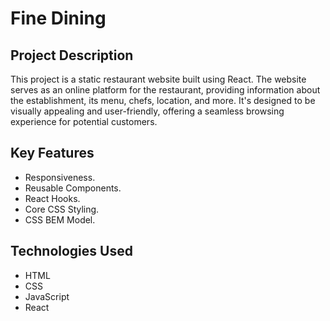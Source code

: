 # Fine Dining

## Project Description
This project is a static restaurant website built using React. The website serves as an online platform for the restaurant, providing information about the establishment, its menu, chefs, location, and more. It's designed to be visually appealing and user-friendly, offering a seamless browsing experience for potential customers.

## Key Features
- Responsiveness.
- Reusable Components.
- React Hooks.
- Core CSS Styling.
- CSS BEM Model.

## Technologies Used
- HTML
- CSS
- JavaScript
- React